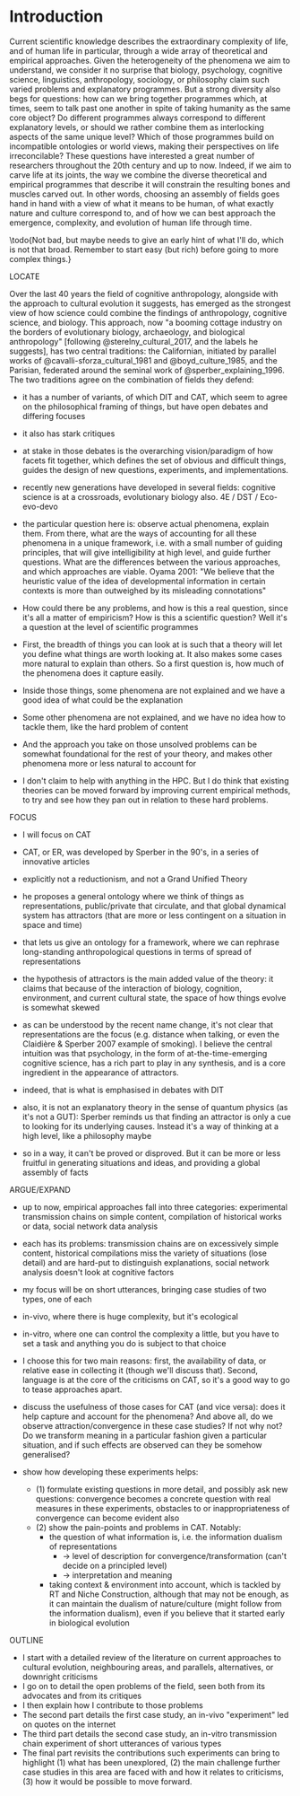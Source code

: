 # Introduction

Current scientific knowledge describes the extraordinary complexity of life, and of human life in particular, through a wide array of theoretical and empirical approaches.
Given the heterogeneity of the phenomena we aim to understand, we consider it no surprise that biology, psychology, cognitive science, linguistics, anthropology, sociology, or philosophy claim such varied problems and explanatory programmes.
But a strong diversity also begs for questions: how can we bring together programmes which, at times, seem to talk past one another in spite of taking humanity as the same core object?
Do different programmes always correspond to different explanatory levels, or should we rather combine them as interlocking aspects of the same unique level?
Which of those programmes build on incompatible ontologies or world views, making their perspectives on life irreconcilable?
These questions have interested a great number of researchers throughout the 20th century and up to now.
Indeed, if we aim to carve life at its joints, the way we combine the diverse theoretical and empirical programmes that describe it will constrain the resulting bones and muscles carved out.
In other words, choosing an assembly of fields goes hand in hand with a view of what it means to be human, of what exactly nature and culture correspond to, and of how we can best approach the emergence, complexity, and evolution of human life through time.

\todo{Not bad, but maybe needs to give an early hint of what I'll do, which is not that broad. Remember to start easy (but rich) before going to more complex things.}

<!--
These questions guide the works gathered in the present thesis.
With it I aim to contribute, however modestly, to the development of an integral and open science of life and mind.
-->

LOCATE

Over the last 40 years the field of cognitive anthropology, alongside with the approach to cultural evolution it suggests, has emerged as the strongest view of how science could combine the findings of anthropology, cognitive science, and biology.
This approach, now "a booming cottage industry on the borders of evolutionary biology, archaeology, and biological anthropology" [following @sterelny_cultural_2017, and the labels he suggests], has two central traditions: the Californian, initiated by parallel works of @cavalli-sforza_cultural_1981 and @boyd_culture_1985, and the Parisian, federated around the seminal work of @sperber_explaining_1996.
The two traditions agree on the combination of fields they defend:







































- it has a number of variants, of which DIT and CAT, which seem to agree on the philosophical framing of things, but have open debates and differing focuses
- it also has stark critiques




- at stake in those debates is the overarching vision/paradigm of how facets fit together, which defines the set of obvious and difficult things, guides the design of new questions, experiments, and implementations.

- recently new generations have developed in several fields: cognitive science is at a crossroads, evolutionary biology also. 4E / DST / Eco-evo-devo

- the particular question here is: observe actual phenomena, explain them. From there, what are the ways of accounting for all these phenomena in a unique framework, i.e. with a small number of guiding principles, that will give intelligibility at high level, and guide further questions. What are the differences between the various approaches, and which approaches are viable. Oyama 2001: "We believe that the heuristic value of the idea of developmental information in certain contexts is more than outweighed by its misleading connotations"

- How could there be any problems, and how is this a real question, since it's all a matter of empiricism? How is this a scientific question? Well it's a question at the level of scientific programmes
- First, the breadth of things you can look at is such that a theory will let you define what things are worth looking at. It also makes some cases more natural to explain than others. So a first question is, how much of the phenomena does it capture easily.
- Inside those things, some phenomena are not explained and we have a good idea of what could be the explanation
- Some other phenomena are not explained, and we have no idea how to tackle them, like the hard problem of content
- And the approach you take on those unsolved problems can be somewhat foundational for the rest of your theory, and makes other phenomena more or less natural to account for
- I don't claim to help with anything in the HPC. But I do think that existing theories can be moved forward by improving current empirical methods, to try and see how they pan out in relation to these hard problems.


FOCUS

- I will focus on CAT
- CAT, or ER, was developed by Sperber in the 90's, in a series of innovative articles
- explicitly not a reductionism, and not a Grand Unified Theory
- he proposes a general ontology where we think of things as representations, public/private that circulate, and that global dynamical system has attractors (that are more or less contingent on a situation in space and time)
- that lets us give an ontology for a framework, where we can rephrase long-standing anthropological questions in terms of spread of representations
- the hypothesis of attractors is the main added value of the theory: it claims that because of the interaction of biology, cognition, environment, and current cultural state, the space of how things evolve is somewhat skewed

- as can be understood by the recent name change, it's not clear that representations are the focus (e.g. distance when talking, or even the Claidière & Sperber 2007 example of smoking). I believe the central intuition was that psychology, in the form of at-the-time-emerging cognitive science, has a rich part to play in any synthesis, and is a core ingredient in the appearance of attractors.
- indeed, that is what is emphasised in debates with DIT
- also, it is not an explanatory theory in the sense of quantum physics (as it's not a GUT): Sperber reminds us that finding an attractor is only a cue to looking for its underlying causes. Instead it's a way of thinking at a high level, like a philosophy maybe
- so in a way, it can't be proved or disproved. But it can be more or less fruitful in generating situations and ideas, and providing a global assembly of facts


ARGUE/EXPAND

- up to now, empirical approaches fall into three categories: experimental transmission chains on simple content, compilation of historical works or data, social network data analysis
- each has its problems: transmission chains are on excessively simple content, historical compilations miss the variety of situations (lose detail) and are hard-put to distinguish explanations, social network analysis doesn't look at cognitive factors

- my focus will be on short utterances, bringing case studies of two types, one of each
- in-vivo, where there is huge complexity, but it's ecological
- in-vitro, where one can control the complexity a little, but you have to set a task and anything you do is subject to that choice
- I choose this for two main reasons: first, the availability of data, or relative ease in collecting it (though we'll discuss that). Second, language is at the core of the criticisms on CAT, so it's a good way to go to tease approaches apart.
- discuss the usefulness of those cases for CAT (and vice versa): does it help capture and account for the phenomena? And above all, do we observe attraction/convergence in these case studies? If not why not? Do we transform meaning in a particular fashion given a particular situation, and if such effects are observed can they be somehow generalised?
- show how developing these experiments helps:
  - (1) formulate existing questions in more detail, and possibly ask new questions: convergence becomes a concrete question with real measures in these experiments, obstacles to or inappropriateness of convergence can become evident also
  - (2) show the pain-points and problems in CAT. Notably:
    - the question of what information is, i.e. the information dualism of representations
      - -> level of description for convergence/transformation (can't decide on a principled level)
      - -> interpretation and meaning
    - taking context & environment into account, which is tackled by RT and Niche Construction, although that may not be enough, as it can maintain the dualism of nature/culture (might follow from the information dualism), even if you believe that it started early in biological evolution


OUTLINE

- I start with a detailed review of the literature on current approaches to cultural evolution, neighbouring areas, and parallels, alternatives, or downright criticisms
- I go on to detail the open problems of the field, seen both from its advocates and from its critiques
- I then explain how I contribute to those problems
- The second part details the first case study, an in-vivo "experiment" led on quotes on the internet
- The third part details the second case study, an in-vitro transmission chain experiment of short utterances of various types
- The final part revisits the contributions such experiments can bring to highlight (1) what has been unexplored, (2) the main challenge further case studies in this area are faced with and how it relates to criticisms, (3) how it would be possible to move forward.
